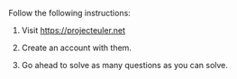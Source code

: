 Follow the following instructions:

1. Visit https://projecteuler.net 

2. Create an account with them.

3. Go ahead to solve as many questions as you can solve.
